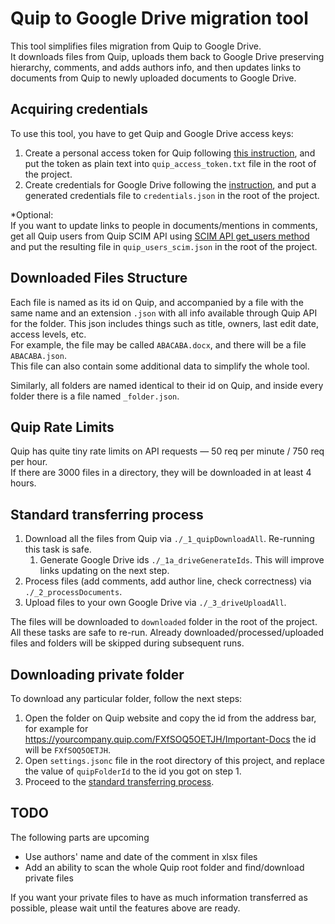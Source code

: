 # Quip to Google Drive migration tool

This tool simplifies files migration from Quip to Google Drive.  
It downloads files from Quip,
uploads them back to Google Drive preserving hierarchy, comments, and adds authors info,
and then updates links to documents from Quip to newly uploaded documents to Google Drive.

## Acquiring credentials

To use this tool, you have to get Quip and Google Drive access keys:

1. Create a personal access token for Quip following [this instruction](https://quip.com/api/personal-token), and put
   the token as plain text into `quip_access_token.txt` file in the root of the project.
2. Create credentials for Google Drive following
   the [instruction](https://developers.google.com/drive/api/quickstart/java), and put a generated credentials file
   to `credentials.json` in the root of the project.

*Optional:  
If you want to update links to people in documents/mentions in comments,
get all Quip users from Quip SCIM API
using [SCIM API get_users method](https://quip.com/dev/scim/documentation/current#operation/get_users_v1)
and put the resulting file in `quip_users_scim.json` in the root of the project.

## Downloaded Files Structure

Each file is named as its id on Quip, and accompanied by a file with the same name and an extension `.json` with all
info available through Quip API for the folder. This json includes things such as title, owners, last edit date,
access levels, etc.  
For example, the file may be called `ABACABA.docx`, and there will be a file `ABACABA.json`.  
This file can also contain some additional data to simplify the whole tool.

Similarly, all folders are named identical to their id on Quip, and inside every folder there is a file
named `_folder.json`.

## Quip Rate Limits

Quip has quite tiny rate limits on API requests — 50 req per minute / 750 req per hour.  
If there are 3000 files in a directory, they will be downloaded in at least 4 hours.

## Standard transferring process

1. Download all the files from Quip via `./_1_quipDownloadAll`. Re-running this task is safe.
    1. Generate Google Drive ids `./_1a_driveGenerateIds`. This will improve links updating on the next step.
2. Process files (add comments, add author line, check correctness) via `./_2_processDocuments`.
3. Upload files to your own Google Drive via `./_3_driveUploadAll`.

The files will be downloaded to `downloaded` folder in the root of the project.  
All these tasks are safe to re-run.
Already downloaded/processed/uploaded files and folders will be skipped during subsequent runs.

## Downloading private folder

To download any particular folder, follow the next steps:

1. Open the folder on Quip website and copy the id from the address bar, for example
   for https://yourcompany.quip.com/FXfSOQ5OETJH/Important-Docs the id will be `FXfSOQ5OETJH`.
2. Open `settings.jsonc` file in the root directory of this project, and replace the value of `quipFolderId` to the id
   you got on step 1.
3. Proceed to the [standard transferring process](#standard-transferring-process).

## TODO

The following parts are upcoming

- Use authors' name and date of the comment in xlsx files
- Add an ability to scan the whole Quip root folder and find/download private files

If you want your private files to have as much information transferred as possible, please wait until the features above
are ready.
